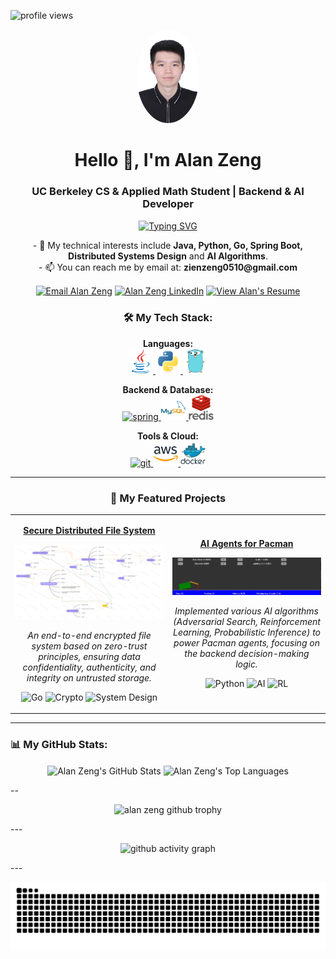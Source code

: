 <p align="left"> 
  <img src="https://komarev.com/ghpvc/?username=AlanZeng-Coder&label=Profile%20views&color=0e75b6&style=flat" alt="profile views" /> 
</p>

<div align="center">
  <img src="https://raw.githubusercontent.com/AlanZeng-Coder/AlanZeng-Coder/main/assets/MyPicture.jpg" alt="Alan Zeng" width="100" style="border-radius:50%">
  
  <h1 align="center">Hello 👋, I'm Alan Zeng</h1>
  <h3 align="center">UC Berkeley CS & Applied Math Student | Backend & AI Developer</h3>

  <a href="https://git.io/typing-svg"><img src="https://readme-typing-svg.demolab.com/?lines=AI+Backend+Developer; Always+Learning+and+Building...&center=true&size=22&color=8AEBE2" alt="Typing SVG" /></a>
  
  
  <p align = "center">
        - 💬 My technical interests include <b>Java, Python, Go, Spring Boot, Distributed Systems Design</b> and <b>AI Algorithms</b>.<br>
        - 📫 You can reach me by email at: <b>zienzeng0510@gmail.com</b>
  </p>
  <p align="center">
    <a href="mailto:zienzeng0510@gmail.com" target="blank"><img align="center" src="https://img.shields.io/badge/Email-D14836?style=for-the-badge&logo=gmail&logoColor=white" alt="Email Alan Zeng" /></a>
    <a href="https://www.linkedin.com/in/alan-zeng-bb5b32315/" target="blank"><img align="center" src="https://img.shields.io/badge/LinkedIn-0077B5?style=for-the-badge&logo=linkedin&logoColor=white" alt="Alan Zeng LinkedIn" /></a>
    <a href="https://github.com/AlanZeng-Coder/AlanZeng-Coder/blob/main/assets/Resume_AlanZeng.pdf" target="blank"><img align="center" src="https://img.shields.io/badge/View_My_Resume-DA291C?style=for-the-badge&logo=adobe-acrobat-reader&logoColor=white" alt="View Alan's Resume" /></a>
  </p>
</div>

<h3 align="center">🛠️ My Tech Stack:</h3>
<p align="center">
  <strong>Languages:</strong><br>
  <a href="https://www.java.com" target="_blank" rel="noreferrer"> <img src="https://raw.githubusercontent.com/devicons/devicon/master/icons/java/java-original.svg" alt="java" width="40" height="40"/> </a>
  <a href="https://www.python.org" target="_blank" rel="noreferrer"> <img src="https://raw.githubusercontent.com/devicons/devicon/master/icons/python/python-original.svg" alt="python" width="40" height="40"/> </a>
  <a href="https://go.dev" target="_blank" rel="noreferrer"> <img src="https://raw.githubusercontent.com/devicons/devicon/master/icons/go/go-original.svg" alt="go" width="40" height="40"/> </a>
</p>
<p align="center">
  <strong>Backend & Database:</strong><br>
  <a href="https://spring.io/" target="_blank" rel="noreferrer"> <img src="https://www.vectorlogo.zone/logos/springio/springio-icon.svg" alt="spring" width="40" height="40"/> </a>
  <a href="https://www.mysql.com/" target="_blank" rel="noreferrer"> <img src="https://raw.githubusercontent.com/devicons/devicon/master/icons/mysql/mysql-original-wordmark.svg" alt="mysql" width="40" height="40"/> </a>
  <a href="https://redis.io" target="_blank" rel="noreferrer"> <img src="https://raw.githubusercontent.com/devicons/devicon/master/icons/redis/redis-original-wordmark.svg" alt="redis" width="40" height="40"/> </a>
</p>
<p align="center">
  <strong>Tools & Cloud:</strong><br>
  <a href="https://git-scm.com/" target="_blank" rel="noreferrer"> <img src="https://www.vectorlogo.zone/logos/git-scm/git-scm-icon.svg" alt="git" width="40" height="40"/> </a>
  <a href="https://aws.amazon.com/ec2/" target="_blank" rel="noreferrer"> <img src="https://raw.githubusercontent.com/devicons/devicon/master/icons/amazonwebservices/amazonwebservices-original-wordmark.svg" alt="aws" width="40" height="40"/> </a>
  <a href="https://www.docker.com/" target="_blank" rel="noreferrer"> <img src="https://raw.githubusercontent.com/devicons/devicon/master/icons/docker/docker-original-wordmark.svg" alt="docker" width="40" height="40"/> </a>
</p>

---

<h3 align="center">🚀 My Featured Projects</h3>
<table border="0" align="center">
<tr border="0">
<td width="50%" align="center">
  <p align="center">
    <a href="https://github.com/AlanZeng-Coder/Secure-Distributed-File-System" target="_blank">
      <b>Secure Distributed File System</b>
    </a>
  </p>
  <a href="https://github.com/AlanZeng-Coder/Secure-Distributed-File-System" target="_blank">
    <img src="https://github.com/AlanZeng-Coder/AlanZeng-Coder/blob/main/assets/USER.png" alt="Secure File System" width="100%">
  </a>
  <br>
  <p align="center">
    <em>
      An end-to-end encrypted file system based on zero-trust principles, ensuring data confidentiality, authenticity, and integrity on untrusted storage.
    </em>
  </p>
  <p align="center">
    <img src="https://img.shields.io/badge/Go-00ADD8?style=for-the-badge&logo=go&logoColor=white" alt="Go"/>
    <img src="https://img.shields.io/badge/Cryptography-6E44FF?style=for-the-badge" alt="Crypto"/>
    <img src="https://img.shields.io/badge/System_Design-000000?style=for-the-badge" alt="System Design"/>
  </p>
</td>
<td width="50%" align="center">
  <p align="center">
    <a href="https://github.com/AlanZeng-Coder/AI_Agent_Reinforcement" target="_blank">
      <b>AI Agents for Pacman</b>
    </a>
  </p>
  <a href="https://github.com/AlanZeng-Coder/AI_Agent_Reinforcement" target="_blank">
    <img src="https://github.com/AlanZeng-Coder/AlanZeng-Coder/blob/main/assets/Sep-18-2025%2022-42-25.gif" alt="Pacman AI" width="100%">
  </a>
  <br>
  <p align="center">
    <em>
      Implemented various AI algorithms (Adversarial Search, Reinforcement Learning, Probabilistic Inference) to power Pacman agents, focusing on the backend decision-making logic.
    </em>
  </p>
  <p align="center">
    <img src="https://img.shields.io/badge/Python-3776AB?style=for-the-badge&logo=python&logoColor=white" alt="Python"/>
    <img src="https://img.shields.io/badge/AI-F7931E?style=for-the-badge" alt="AI"/>
    <img src="https://img.shields.io/badge/Reinforcement_Learning-4285F4?style=for-the-badge" alt="RL"/>
  </p>
</td>
</tr>
</table>

---

<h3 align="left">📊 My GitHub Stats:</h3>
<p align="center">
  <img align="center" src="https://github-readme-stats.vercel.app/api?username=AlanZeng-Coder&show_icons=true&locale=en&theme=tokyonight&count_private=true" alt="Alan Zeng's GitHub Stats" />
  <img align="center" src="https://github-readme-stats.vercel.app/api/top-langs?username=AlanZeng-Coder&show_icons=true&locale=en&layout=compact&theme=tokyonight" alt="Alan Zeng's Top Languages" />
</p>

--
<p align="center">
  <img src="https://github-profile-trophy.vercel.app/?username=AlanZeng-Coder&theme=tokyonight&row=1&column=7" alt="alan zeng github trophy" />
</p>
---

<p align="center">
  <img src="https://github-readme-activity-graph.vercel.app/graph?username=AlanZeng-Coder&theme=tokyonight" alt="github activity graph"/>
</p>
---

<p align="center">
  <img src="https://raw.githubusercontent.com/AlanZeng-Coder/AlanZeng-Coder/output/github-contribution-grid-snake.svg" alt="Alan's contribution snake animation" />
</p>
